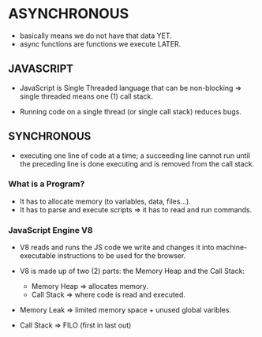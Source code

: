 # ASYNCHRONOUS

* basically means we do not have that data YET.
* async functions are functions we execute LATER.

## JAVASCRIPT

* JavaScript is Single Threaded language that can be non-blocking => single threaded means one (1) call stack.

* Running code on a single thread (or single call stack) reduces bugs.


## SYNCHRONOUS

* executing one line of code at a time; a succeeding line cannot run until the preceding line is done executing and is removed from the call stack. 


### What is a Program?

* It has to allocate memory (to variables, data, files...).
* It has to parse and execute scripts => it has to read and run commands. 

### JavaScript Engine V8

* V8 reads and runs the JS code we write and changes it into machine-executable instructions to be used for the browser. 

* V8 is made up of two (2) parts: the Memory Heap and the Call Stack:
    * Memory Heap => allocates memory.
    * Call Stack => where code is read and executed.

* Memory Leak => limited memory space + unused global varibles.

* Call Stack => FILO (first in last out)






